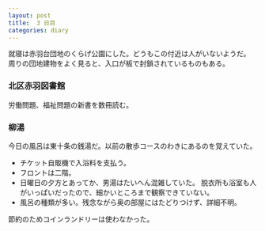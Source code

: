 ```yaml
---
layout: post
title:  3 日目
categories: diary
---
```


就寝は赤羽台団地のくらげ公園にした。どうもこの付近は人がいないようだ。
周りの団地建物をよく見ると、入口が板で封鎖されているものもある。

### 北区赤羽図書館

労働問題、福祉問題の新書を数冊読む。

### 柳湯

今日の風呂は東十条の銭湯だ。以前の散歩コースのわきにあるのを覚えていた。

* チケット自販機で入浴料を支払う。
* フロントは二階。
* 日曜日の夕方とあってか、男湯はたいへん混雑していた。
  脱衣所も浴室も人がいっぱいだったので、細かいところまで観察できていない。
* 風呂の種類が多い。残念ながら奥の部屋にはたどりつけず、詳細不明。

節約のためコインランドリーは使わなかった。
